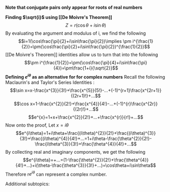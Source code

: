 **Note that conjugate pairs only appear for roots of real numbers**

**Finding $\sqrt{i}$ using [[De Moivre's Theorem]]**
$$Z=r(\cos\theta+i\sin\theta)$$
By evaluating the argument and modulus of i, we find the following
$$i=1(\cos\frac{\pi}{2}+i\sin\frac{\pi}{2})\implies \pm i^{\frac{1}{2}}=\pm(\cos\frac{\pi}{2}+i\sin\frac{\pi}{2})^{\frac{1}{2}}$$
[[De Moivre's Theorem]] identities allow us to turn that into the following
$$\pm i^{\frac{1}{2}}=\pm(\cos\frac{\pi}{4}+i\sin\frac{\pi}{4})=\pm\frac{1+i}{\sqrt{2}}$$
**Defining $e^{i\theta}$ as an alternative for for complex numbers**
Recall the following Maclaurin's and Taylor's Series Identities :
$$\sin x=x-\frac{x^{3}}{3!}+\frac{x^{5}}{5!}-...+(-1)^{r+1}\frac{x^{2r+1}}{(2r+1)!}+...$$
$$\cos x=1-\frac{x^{2}}{2!}+\frac{x^{4}}{4!}-...+(-1)^{r}\frac{x^{2r}}{(2r)!}+...$$
$$e^{x}=1+x+\frac{x^{2}}{2!}+...+\frac{x^{r}}{r!}+...$$
Now onto the proof, Let $x=i\theta$
$$e^{i\theta}=1+i\theta+\frac{(i\theta)^{2}}{2!}+\frac{(i\theta)^{3}}{3!}+\frac{(i\theta)^{4}}{4!}+...=1+i\theta-\frac{\theta^{2}}{2!}-\frac{i\theta^{3}}{3!}+\frac{\theta^{4}}{4!}+...$$
By collecting real and imaginary components, we get the following
$$e^{i\theta}=+...=(1-\frac{\theta^{2}}{2!}+\frac{\theta^{4}}{4!}+...)+i(\theta-\frac{\theta^{3}}{3!}+...)=\cos\theta+i\sin\theta$$
Therefore r$e^{i\theta}$ can represent a complex number.

Additional subtopics:
```folder-index-content
```